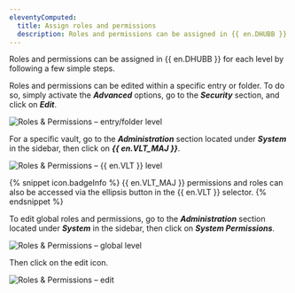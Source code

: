 ```yaml
---
eleventyComputed:
  title: Assign roles and permissions
  description: Roles and permissions can be assigned in {{ en.DHUBB }} for each level by following a few simple steps.
---
```

Roles and permissions can be assigned in {{ en.DHUBB }} for each level by following a few simple steps.

Roles and permissions can be edited within a specific entry or folder. To do so, simply activate the ***Advanced*** options, go to the ***Security*** section, and click on ***Edit***.

![Roles & Permissions – entry/folder level](https://cdnweb.devolutions.net/docs/DHUBB4000_2024_1.png)


For a specific vault, go to the ***Administration*** section located under ***System*** in the sidebar, then click on ***{{ en.VLT_MAJ }}***.

![Roles & Permissions – {{ en.VLT }} level](https://cdnweb.devolutions.net/docs/DHUBB4001_2024_1.png)

{% snippet icon.badgeInfo %}
{{ en.VLT_MAJ }} permissions and roles can also be accessed via the ellipsis button in the {{ en.VLT }} selector.
{% endsnippet %}

To edit global roles and permissions, go to the ***Administration*** section located under ***System*** in the sidebar, then click on ***System Permissions***.

![Roles & Permissions – global level](https://cdnweb.devolutions.net/docs/DHUBB4003_2024_1.png)

Then click on the edit icon.

![Roles & Permissions – edit](https://cdnweb.devolutions.net/docs/DHUBB4004_2024_1.png)


























